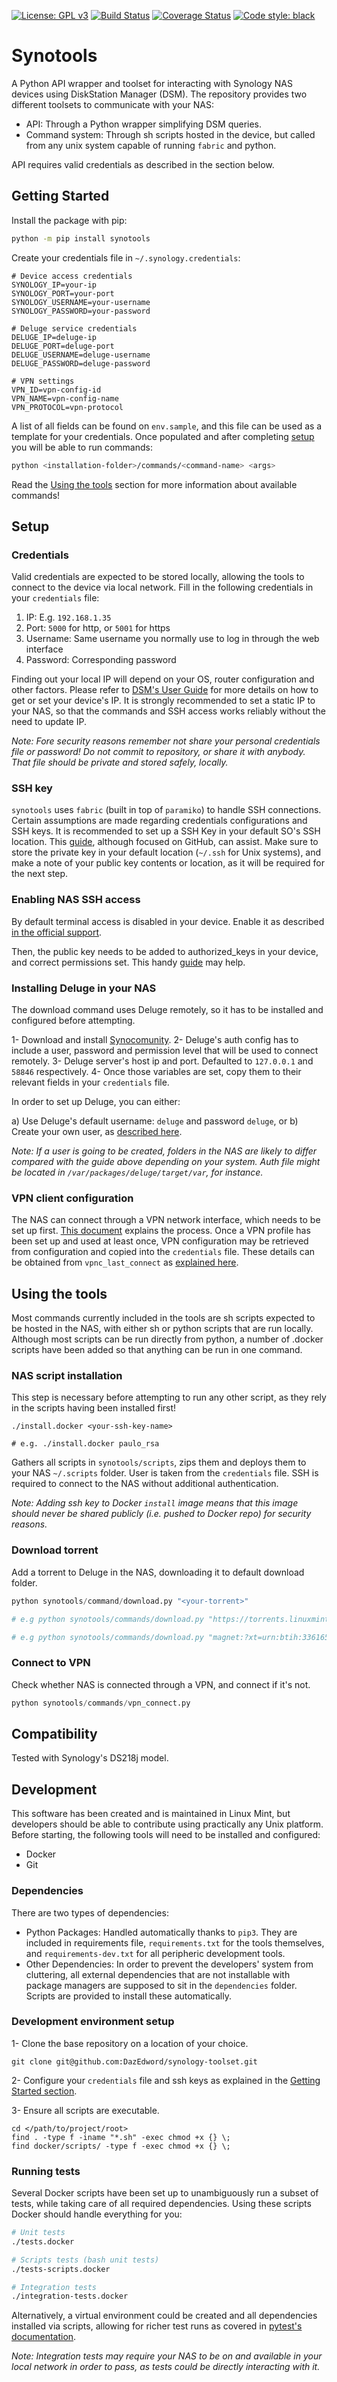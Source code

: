 [![License: GPL v3](https://img.shields.io/badge/License-GPLv3-blue.svg)](https://www.gnu.org/licenses/gpl-3.0)
[![Build Status](https://travis-ci.org/DazEdword/synology-toolset.svg?branch=master)](https://travis-ci.org/DazEdword/synology-toolset.svg)
[![Coverage Status](https://coveralls.io/repos/github/DazEdword/synology-toolset/badge.svg?branch=master)](https://coveralls.io/github/DazEdword/synology-toolset?branch=master)
[![Code style: black](https://img.shields.io/badge/code%20style-black-000000.svg)](https://github.com/python/black)


# Synotools
A Python API wrapper and toolset for interacting with Synology NAS devices using DiskStation Manager (DSM). The repository provides two different toolsets to communicate with your NAS:

* API: Through a Python wrapper simplifying DSM queries.
* Command system: Through sh scripts hosted in the device, but called from any unix system capable of running `fabric` and python.

API requires valid credentials as described in the section below.

## Getting Started
Install the package with pip:

```bash
python -m pip install synotools
```

Create your credentials file in `~/.synology.credentials`:

```
# Device access credentials
SYNOLOGY_IP=your-ip
SYNOLOGY_PORT=your-port
SYNOLOGY_USERNAME=your-username
SYNOLOGY_PASSWORD=your-password

# Deluge service credentials
DELUGE_IP=deluge-ip
DELUGE_PORT=deluge-port
DELUGE_USERNAME=deluge-username
DELUGE_PASSWORD=deluge-password

# VPN settings
VPN_ID=vpn-config-id
VPN_NAME=vpn-config-name
VPN_PROTOCOL=vpn-protocol
```

A list of all fields can be found on `env.sample`, and this file can be used as a template for your credentials. Once populated and after completing [setup](#setup) you will be able to run commands:

```bash
python <installation-folder>/commands/<command-name> <args>
``` 

Read the [Using the tools](#using-the-tools) section for more information about available commands!

## Setup

### Credentials
Valid credentials are expected to be stored locally, allowing the tools to connect to the device via local network. Fill in the following credentials in your `credentials` file:

1. IP: E.g. `192.168.1.35`
2. Port: `5000` for http, or `5001` for https
3. Username: Same username you normally use to log in through the web interface
4. Password: Corresponding password

Finding out your local IP will depend on your OS, router configuration and other factors. Please refer to [DSM's User Guide](https://global.download.synology.com/download/Document/UserGuide/DSM/6.2/Syno_UsersGuide_NAServer_enu.pdf) for more details on how to get or set your device's IP. It is strongly recommended to set a static IP to your NAS, so that the commands and SSH access works reliably without the need to update IP.

*Note: Fore security reasons remember not share your personal credentials file or password! Do not commit to repository, or share it with anybody. That file should be private and stored safely, locally.*

### SSH key
`synotools` uses `fabric` (built in top of `paramiko`) to handle SSH connections. Certain assumptions are made regarding credentials configurations and SSH keys. It is recommended to set up a SSH Key in your default SO's SSH location. This [guide](https://help.github.com/en/enterprise/2.16/user/articles/generating-a-new-ssh-key-and-adding-it-to-the-ssh-agent), although focused on GitHub, can assist. Make sure to store the private key in your default location (`~/.ssh` for Unix systems), and make a note of your public key contents or location, as it will be required for the next step.

### Enabling NAS SSH access
By default terminal access is disabled in your device. Enable it as described [in the official support](https://www.synology.com/en-global/knowledgebase/SRM/help/SRM/RouterApp/admin_services#t1_1).

Then, the public key needs to be added to authorized_keys in your device, and correct permissions set. This handy [guide](https://blog.aaronlenoir.com/2018/05/06/ssh-into-synology-nas-with-ssh-key/) may help.

### Installing Deluge in your NAS
The download command uses Deluge remotely, so it has to be installed and configured before attempting.

1- Download and install [Synocomunity](https://synocommunity.com/).
2- Deluge's auth config has to include a user, password and permission level that will be used to connect remotely.
3- Deluge server's host ip and port. Defaulted to `127.0.0.1` and `58846` respectively.
4- Once those variables are set, copy them to their relevant fields in your `credentials` file.

In order to set up Deluge, you can either:

a) Use Deluge's default username: `deluge` and password `deluge`, or
b) Create your own user, as [described here](https://dev.deluge-torrent.org/wiki/UserGuide/ThinClient).

_Note: If a user is going to be created, folders in the NAS are likely to differ compared with the guide above depending on your system. Auth file might be located in `/var/packages/deluge/target/var`, for instance._

### VPN client configuration ###
The NAS can connect through a VPN network interface, which needs to be set up first. [This document](https://www.synology.com/en-us/knowledgebase/DSM/help/DSM/AdminCenter/connection_network_vpnclient) explains the process. Once a VPN profile has been set up and used at least once, VPN configuration may be retrieved from configuration and copied into the `credentials` file. These details can be obtained from `vpnc_last_connect` as [explained here](https://mickderksen.wordpress.com/2016/06/08/how-to-schedule-a-vpn-connection-on-synology/).

## Using the tools
Most commands currently included in the tools are sh scripts expected to be hosted in the NAS, with either sh or python scripts that are run locally. Although most scripts can be run directly from python, a number of .docker scripts have been added so that anything can be run in one command.

### NAS script installation
This step is necessary before attempting to run any other script, as they rely in the scripts having been installed first!

```
./install.docker <your-ssh-key-name>

# e.g. ./install.docker paulo_rsa
```

Gathers all scripts in `synotools/scripts`, zips them and deploys them to your NAS `~/.scripts` folder. User is taken from the `credentials` file. SSH is required to connect to the NAS without additional authentication.

_Note: Adding ssh key to Docker `install` image means that this image should never be shared publicly (i.e. pushed to Docker repo) for security reasons._

### Download torrent
Add a torrent to Deluge in the NAS, downloading it to default download folder.

```python
python synotools/command/download.py "<your-torrent>"

# e.g python synotools/commands/download.py "https://torrents.linuxmint.com/torrents/linuxmint-17-cinnamon-32bit-v2.iso.torrent"

# e.g python synotools/commands/download.py "magnet:?xt=urn:btih:336165b4134e3754fa6996d881a7e7b55a40eb68&dn=archlinux-2019.06.01-x86_64.iso&tr=udp://tracker.archlinux.org:6969&tr=http://tracker.archlinux.org:6969/announce"
```

### Connect to VPN
Check whether NAS is connected through a VPN, and connect if it's not.

```python
python synotools/commands/vpn_connect.py
```

## Compatibility
Tested with Synology's DS218j model.

## Development
This software has been created and is maintained in Linux Mint, but developers should be able to contribute using practically any Unix platform. Before starting, the following tools will need to be installed and configured:

* Docker
* Git

### Dependencies
There are two types of dependencies:

* Python Packages: Handled automatically thanks to `pip3`. They are included in requirements file, `requirements.txt` for the tools themselves, and `requirements-dev.txt` for all peripheric development tools. 
* Other Dependencies: In order to prevent the developers' system from cluttering, all external dependencies that are not installable with package managers are supposed to sit in the `dependencies` folder. Scripts are provided to install these automatically.

### Development environment setup
1- Clone the base repository on a location of your choice.

```
git clone git@github.com:DazEdword/synology-toolset.git
```

2- Configure your `credentials` file and ssh keys as explained in the [Getting Started section](#getting-started).

3- Ensure all scripts are executable.

```
cd </path/to/project/root>
find . -type f -iname "*.sh" -exec chmod +x {} \;
find docker/scripts/ -type f -exec chmod +x {} \;
```

### Running tests

Several Docker scripts have been set up to unambiguously run a subset of tests, while taking care of all required dependencies. Using these scripts Docker should handle everything for you:

```bash
# Unit tests
./tests.docker
```

```bash
# Scripts tests (bash unit tests)
./tests-scripts.docker
```

```bash
# Integration tests
./integration-tests.docker
```

Alternatively, a virtual environment could be created and all dependencies installed via scripts, allowing for richer test runs as covered in [pytest's documentation](https://docs.pytest.org/en/latest/).

_Note: Integration tests may require your NAS to be on and available in your local network in order to pass, as tests could be directly interacting with it._





